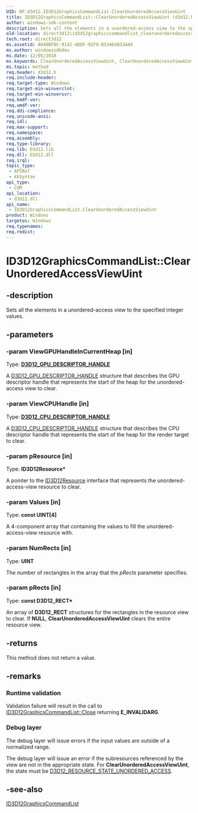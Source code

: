 ```yaml
---
UID: NF:d3d12.ID3D12GraphicsCommandList.ClearUnorderedAccessViewUint
title: ID3D12GraphicsCommandList::ClearUnorderedAccessViewUint (d3d12.h)
author: windows-sdk-content
description: Sets all the elements in a unordered-access view to the specified integer values.
old-location: direct3d12\id3d12graphicscommandlist_clearunorderedaccessviewuint.htm
tech.root: direct3d12
ms.assetid: A048BF0C-9141-4DDF-91F9-B53464033A44
ms.author: windowssdkdev
ms.date: 12/05/2018
ms.keywords: ClearUnorderedAccessViewUint, ClearUnorderedAccessViewUint method, ClearUnorderedAccessViewUint method,ID3D12GraphicsCommandList interface, ID3D12GraphicsCommandList interface,ClearUnorderedAccessViewUint method, ID3D12GraphicsCommandList.ClearUnorderedAccessViewUint, ID3D12GraphicsCommandList::ClearUnorderedAccessViewUint, d3d12/ID3D12GraphicsCommandList::ClearUnorderedAccessViewUint, direct3d12.id3d12graphicscommandlist_clearunorderedaccessviewuint
ms.topic: method
req.header: d3d12.h
req.include-header: 
req.target-type: Windows
req.target-min-winverclnt: 
req.target-min-winversvr: 
req.kmdf-ver: 
req.umdf-ver: 
req.ddi-compliance: 
req.unicode-ansi: 
req.idl: 
req.max-support: 
req.namespace: 
req.assembly: 
req.type-library: 
req.lib: D3d12.lib
req.dll: D3d12.dll
req.irql: 
topic_type:
 - APIRef
 - kbSyntax
api_type:
 - COM
api_location:
 - d3d12.dll
api_name:
 - ID3D12GraphicsCommandList.ClearUnorderedAccessViewUint
product: Windows
targetos: Windows
req.typenames: 
req.redist: 
---
```


# ID3D12GraphicsCommandList::ClearUnorderedAccessViewUint


## -description


Sets all the elements in a unordered-access view to the specified integer values.
        


## -parameters




### -param ViewGPUHandleInCurrentHeap [in]

Type: <b><a href="https://msdn.microsoft.com/16D09788-D527-4D9F-A6EF-648F42A426B5">D3D12_GPU_DESCRIPTOR_HANDLE</a></b>

A <a href="https://msdn.microsoft.com/16D09788-D527-4D9F-A6EF-648F42A426B5">D3D12_GPU_DESCRIPTOR_HANDLE</a> structure that describes the GPU descriptor handle that represents the start of the heap for the unordered-access view to clear.
          


### -param ViewCPUHandle [in]

Type: <b><a href="https://msdn.microsoft.com/92451E4C-5E70-4015-8760-3F75066A44FD">D3D12_CPU_DESCRIPTOR_HANDLE</a></b>

A <a href="https://msdn.microsoft.com/92451E4C-5E70-4015-8760-3F75066A44FD">D3D12_CPU_DESCRIPTOR_HANDLE</a> structure that describes the CPU descriptor handle that represents the start of the heap for the render target to clear.
          


### -param pResource [in]

Type: <b>ID3D12Resource*</b>

A pointer to the <a href="https://msdn.microsoft.com/AF453D2F-F0FD-4552-A843-84119A829CD5">ID3D12Resource</a> interface that represents the unordered-access-view resource to clear.
          


### -param Values [in]

Type: <b>const UINT[4]</b>

A 4-component array that containing the values to fill the unordered-access-view resource with.
          


### -param NumRects [in]

Type: <b>UINT</b>

The number of rectangles in the array that the <i>pRects</i> parameter specifies.
          


### -param pRects [in]

Type: <b>const D3D12_RECT*</b>

An array of <b>D3D12_RECT</b> structures for the rectangles in the resource view to clear. If <b>NULL</b>, <b>ClearUnorderedAccessViewUint</b> clears the entire resource view.
          


## -returns



This method does not return a value.
          




## -remarks



<h3><a id="Runtime_validation"></a><a id="runtime_validation"></a><a id="RUNTIME_VALIDATION"></a>Runtime validation</h3>
Validation failure will result in the call to <a href="https://msdn.microsoft.com/EA9F00AD-8506-4F3C-871E-A51ED69005BB">ID3D12GraphicsCommandList::Close</a> returning <b>E_INVALIDARG</b>.
          

<h3><a id="Debug_layer"></a><a id="debug_layer"></a><a id="DEBUG_LAYER"></a>Debug layer</h3>
The debug layer will issue errors if the input values are outside of a normalized range.
          

The debug layer will issue an error if the subresources referenced by the view are not in the appropriate state. For <b>ClearUnorderedAccessViewUint</b>, the state must be <a href="https://msdn.microsoft.com/AB14DE3E-97EA-47BE-8917-805B9651ED3A">D3D12_RESOURCE_STATE_UNORDERED_ACCESS</a>.
          




## -see-also




<a href="https://msdn.microsoft.com/1BF282A7-F6D4-43A9-BDAD-D877564A1C6B">ID3D12GraphicsCommandList</a>
 

 


